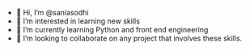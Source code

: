 - 👋 Hi, I’m @saniasodhi
- 👀 I’m interested in learning new skills
- 🌱 I’m currently learning Python and front end engineering
- 💞️ I’m looking to collaborate on any project that involves these skills.

<!---
saniasodhi/saniasodhi is a ✨ special ✨ repository because its `README.md` (this file) appears on your GitHub profile.
You can click the Preview link to take a look at your changes.
--->
